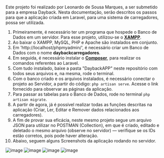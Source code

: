 Este projeto foi realizado por Leonardo de Sousa Marques, a ser submetido para a empresa Dayback.
Nesta documentação, serão descritos os passos para que a aplicação criada em Laravel, para uma sistema de carregadores, possa ser utilizada.

1) Primeiramente, é necessário ter um programa que hospede o Banco de Dados em um servidor. Para esse projeto, utilizou-se o [**XAMPP**](https://www.apachefriends.org/pt_br/index.html).
2) Ao baixar o XAMPP, MySQL, PHP e Apache são instalados em conjunto.
3) Em 'http://localhost/phpmyadmin/', é necessário criar um Banco de Dados com o nome **daybackcarregadores**.
4) Em seguida, é necessário instalar o [**Composer**](https://getcomposer.org/), para realizar os comandos referentes ao Laravel.
5) Com tudo instalado, baixe a pasta "DaybackAPP" neste repositório com todos seus arquivos e, na mesma, rode o terminal.
6) Com o banco criado e os arquivos instalados, é necessário conectar o projeto ao Servidor, a partir do código: `php artisan serve`. Acesse o link fornecido para observar as páginas da aplicação.
7) Para passar as tabelas para o Banco de Dados, rode no terminal `php artisan migrate`.
8) A partir de agora, já é possível realizar todas as funções descritas na aplicação (Criar, Ler, Editar e Remover dados relacionados aos carregadores).
9) A fim de provar sua eficácia, neste mesmo projeto segue um arquivo JSON para utilizar no POSTMAN (Collection), em que é criado, editado e deletado o mesmo arquivo (observe no servidor) — verifique se os IDs estão corretos, pois pode haver alteração.
10) Abaixo, seguem alguns Screenshots da aplicação rodando no servidor.
    
![image](https://github.com/leonardosm14/TesteTecnicoDayback_EstagioBack-end/assets/141475587/a7da2145-1ab9-462b-86ca-85d4b13a0aad)
![image](https://github.com/leonardosm14/TesteTecnicoDayback_EstagioBack-end/assets/141475587/85bde598-f9ca-4f00-87b2-5728b80a1e66)
![image](https://github.com/leonardosm14/TesteTecnicoDayback_EstagioBack-end/assets/141475587/5d6da361-2a3a-4095-ad64-04cb7fcbe1c5)
![image](https://github.com/leonardosm14/TesteTecnicoDayback_EstagioBack-end/assets/141475587/5e9c9a51-055f-46ae-be9b-eb6610ca8575)
